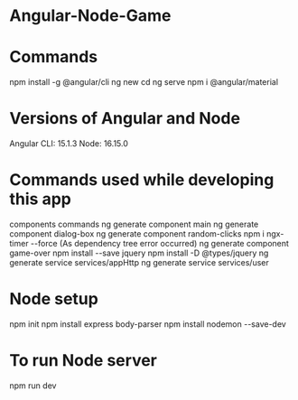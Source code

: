# Angular-Node-Game

# Commands
npm install -g @angular/cli
ng new <app-name>
cd <app-name>
ng serve
npm i @angular/material

# Versions of Angular and Node
Angular CLI: 15.1.3
Node: 16.15.0

# Commands used while developing this app
components commands
ng generate component main
ng generate component dialog-box
ng generate component random-clicks
npm i ngx-timer --force (As dependency tree error occurred)
ng generate component game-over
npm install --save jquery
npm install -D @types/jquery
ng generate service services/appHttp
ng generate service services/user

# Node setup
npm init
npm install express body-parser
npm install nodemon --save-dev 

# To run Node server
npm run dev


